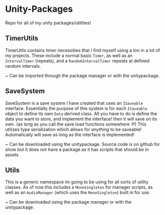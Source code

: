 # Unity-Packages
Repo for all of my unity packages/utilities!

## TimerUtils
TimerUtils contains timer necessities that I find myself using a ton in a lot of my projects. 
These include a normal basic `Timer`, as well as an `IntervalTimer` (repeats), and a `RandomIntervalTimer` repeats at defined random intervals.

~ Can be imported through the package manager or with the unitypackage.

## SaveSystem
SaveSystem is a save system I have created that uses an `ISaveable` interface.
Essentially the purpose of this system is for each `ISaveable` object to define its own `Data` derived class.
All you have to do is define the data you want to store, and implement the interface! then it will save on its own. (as long as you call the save load functions somewhere :P)
This utilizes type serialization which allows for *anything* to be saveable! Automatically will save as long as the interface is implemented!

~ Can be downloaded using the unitypackage. Source code is on github for show but it does not have a package as it has scripts that should be in assets

## Utils
This is a generic namespace im going to be using for all sorts of utility classes.
As of now this includes a `MonoSingleton` for manager scripts, as well as an `AudioManager` (which uses the `MonoSingleton`) built in for use.

~ Can be downloaded using the package manager or with the unitypackage.

